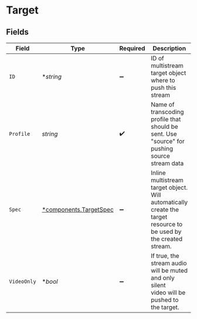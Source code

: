 # Target


## Fields

| Field                                                                                                              | Type                                                                                                               | Required                                                                                                           | Description                                                                                                        | Example                                                                                                            |
| ------------------------------------------------------------------------------------------------------------------ | ------------------------------------------------------------------------------------------------------------------ | ------------------------------------------------------------------------------------------------------------------ | ------------------------------------------------------------------------------------------------------------------ | ------------------------------------------------------------------------------------------------------------------ |
| `ID`                                                                                                               | **string*                                                                                                          | :heavy_minus_sign:                                                                                                 | ID of multistream target object where to push this stream                                                          | PUSH123                                                                                                            |
| `Profile`                                                                                                          | *string*                                                                                                           | :heavy_check_mark:                                                                                                 | Name of transcoding profile that should be sent. Use<br/>"source" for pushing source stream data<br/>              | 720p0                                                                                                              |
| `Spec`                                                                                                             | [*components.TargetSpec](../../models/components/targetspec.md)                                                    | :heavy_minus_sign:                                                                                                 | Inline multistream target object. Will automatically<br/>create the target resource to be used by the created<br/>stream.<br/> |                                                                                                                    |
| `VideoOnly`                                                                                                        | **bool*                                                                                                            | :heavy_minus_sign:                                                                                                 | If true, the stream audio will be muted and only silent<br/>video will be pushed to the target.<br/>               | false                                                                                                              |